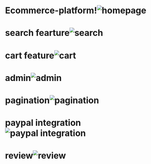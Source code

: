 # Ecommerce-platform!![homepage](https://github.com/xudongWu2022/Ecommerce-platform/assets/130894014/2d0b62be-b82f-4ffb-b469-b54c6cd50c26)
# search fearture![search](https://github.com/xudongWu2022/Ecommerce-platform/assets/130894014/1bad55ff-467d-4900-9598-ad8217275687)
# cart feature![cart](https://github.com/xudongWu2022/Ecommerce-platform/assets/130894014/ac1fe7cc-57de-4a97-af93-f2ccc70c46e6)
# admin![admin](https://github.com/xudongWu2022/Ecommerce-platform/assets/130894014/992863fa-1e59-4186-906a-269d17550f80)
# pagination![pagination](https://github.com/xudongWu2022/Ecommerce-platform/assets/130894014/ead3195d-c8c2-4240-954d-1cac04879969)
# paypal integration![paypal integration](https://github.com/xudongWu2022/Ecommerce-platform/assets/130894014/390f5e2c-ba14-4b25-b010-8713346f9227)
# review![review](https://github.com/xudongWu2022/Ecommerce-platform/assets/130894014/ac17e15e-8955-4c14-856d-93292faf31c7)

